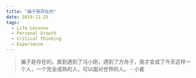 ```yaml
---
title: "骗子是存在的"
date: 2019-11-25
tags:
  - Life Lessons
  - Personal Growth
  - Critical Thinking
  - Experience
---
```


> 骗子是存在的。直到遇到了冯小刚，遇到了方舟子，我才变成了今天这样一个人，一个完全成熟的人，可以面对世界的人。 - 小崔